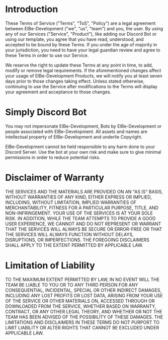 # Introduction

These Terms of Service ("Terms", "ToS", "Policy") are a legal agreement between ElBe-Development ("we", "us", "team") and you, the user. By using any of our Services ("Service", "Product"), like adding our Discord Bot or using our template, you agree that you have read, understood, and accepted to be bound by these Terms. If you under the age of majority in your jurisdiction, you need to have your legal guardian review and agree to these Terms in order to use our Service.

We reserve the right to update these Terms at any point in time, to add, modify or remove legal requirements. If the aforementioned changes affect your usage of ElBe-Development Products, we will notify you at least seven days prior to those changes taking effect. Unless stated otherwise, continuing to use the Service after modifications to the Terms will display your agreement and acceptance to those changes.

# Simply Discord Bot

You may not impersonate ElBe-Development, Bots by ElBe-Development or people associated with ElBe-Development. All assets and names are intellectual property of ElBe-Development and underlie Copyright.

ElBe-Development cannot be held responsible to any harm done to your Discord Server. Use the bot at your own risk and make sure to give minimal permissions in order to reduce potential risks.

# Disclaimer of Warranty

THE SERVICES AND THE MATERIALS ARE PROVIDED ON AN "AS IS" BASIS, WITHOUT WARRANTIES OF ANY KIND, EITHER EXPRESS OR IMPLIED, INCLUDING, WITHOUT LIMITATION, IMPLIED WARRANTIES OF MERCHANTABILITY, FITNESS FOR A PARTICULAR PURPOSE, TITLE, AND NON-INFRINGEMENT. YOUR USE OF THE SERVICES IS AT YOUR SOLE RISK. IN ADDITION, WHILE THE TEAM ATTEMPTS TO PROVIDE A GOOD USER EXPERIENCE, WE CANNOT AND DO NOT REPRESENT OR WARRANT THAT THE SERVICES WILL ALWAYS BE SECURE OR ERROR-FREE OR THAT THE SERVICES WILL ALWAYS FUNCTION WITHOUT DELAYS, DISRUPTIONS, OR IMPERFECTIONS. THE FOREGOING DISCLAIMERS SHALL APPLY TO THE EXTENT PERMITTED BY APPLICABLE LAW.

# Limitation of Liability

TO THE MAXIMUM EXTENT PERMITTED BY LAW, IN NO EVENT WILL THE TEAM BE LIABLE TO YOU OR TO ANY THIRD PERSON FOR ANY CONSEQUENTIAL, INCIDENTAL, SPECIAL OR OTHER INDIRECT DAMAGES, INCLUDING ANY LOST PROFITS OR LOST DATA, ARISING FROM YOUR USE OF THE SERVICE OR OTHER MATERIALS ON, ACCESSED THROUGH OR DOWNLOADED FROM THE SERVICE, WHETHER BASED ON WARRANTY, CONTRACT, OR ANY OTHER LEGAL THEORY, AND WHETHER OR NOT THE TEAM HAS BEEN ADVISED OF THE POSSIBILITY OF THESE DAMAGES. THE LIMITATIONS AND DISCLAIMERS IN THESE TERMS DO NOT PURPORT TO LIMIT LIABILITY OR ALTER RIGHTS THAT CANNOT BE EXCLUDED UNDER APPLICABLE LAW.
